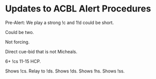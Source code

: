 # Updates to ACBL Alert Procedures

Pre-Alert: We play a strong !c and 1!d could be short.

Could be two.

Not forcing.

Direct cue-bid that is not Micheals.

6+ !cs 11-15 HCP.

Shows !cs.
Relay to !ds.
Shows !ds.
Shows !hs.
Shows !ss.
